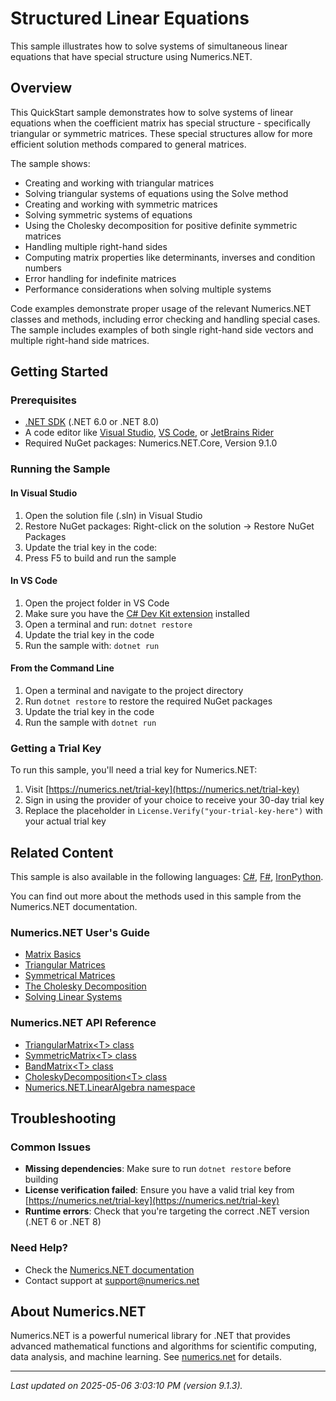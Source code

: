 # Structured Linear Equations

This sample illustrates how to solve systems of simultaneous linear equations that have special structure using Numerics.NET.

## Overview

This QuickStart sample demonstrates how to solve systems of linear equations when the coefficient 
matrix has special structure - specifically triangular or symmetric matrices. These special 
structures allow for more efficient solution methods compared to general matrices.

The sample shows:
- Creating and working with triangular matrices
- Solving triangular systems of equations using the Solve method
- Creating and working with symmetric matrices 
- Solving symmetric systems of equations
- Using the Cholesky decomposition for positive definite symmetric matrices
- Handling multiple right-hand sides
- Computing matrix properties like determinants, inverses and condition numbers
- Error handling for indefinite matrices
- Performance considerations when solving multiple systems

Code examples demonstrate proper usage of the relevant Numerics.NET classes and methods, including
error checking and handling special cases. The sample includes examples of both single right-hand
side vectors and multiple right-hand side matrices.


## Getting Started

### Prerequisites

- [.NET SDK](https://dotnet.microsoft.com/download) (.NET 6.0 or .NET 8.0)
- A code editor like [Visual Studio](https://visualstudio.microsoft.com/), [VS Code](https://code.visualstudio.com/), or [JetBrains Rider](https://www.jetbrains.com/rider/)
- Required NuGet packages: Numerics.NET.Core, Version 9.1.0

### Running the Sample

#### In Visual Studio
1. Open the solution file (.sln) in Visual Studio
2. Restore NuGet packages: Right-click on the solution → Restore NuGet Packages
3. Update the trial key in the code:
4. Press F5 to build and run the sample

#### In VS Code

1. Open the project folder in VS Code
2. Make sure you have the [C# Dev Kit extension](https://marketplace.visualstudio.com/items?itemName=ms-dotnettools.csdevkit) installed
3. Open a terminal and run: `dotnet restore`
4. Update the trial key in the code 
5. Run the sample with: `dotnet run`

#### From the Command Line

1. Open a terminal and navigate to the project directory
2. Run `dotnet restore` to restore the required NuGet packages
3. Update the trial key in the code
4. Run the sample with `dotnet run`

### Getting a Trial Key

To run this sample, you'll need a trial key for Numerics.NET:

1. Visit [https://numerics.net/trial-key](https://numerics.net/trial-key)
2. Sign in using the provider of your choice to receive your 30-day trial key
3. Replace the placeholder in `License.Verify("your-trial-key-here")` with your actual trial key

## Related Content

This sample is also available in the following languages: 
[C#](https://github.com/NumericsDotNet/quickstart-csharp/tree/net6.0/linear-algebra/solving-equations-and-least-squares/structured-linear-equations), [F#](https://github.com/NumericsDotNet/quickstart-fsharp/tree/net6.0/linear-algebra/solving-equations-and-least-squares/structured-linear-equations), [IronPython](https://github.com/NumericsDotNet/quickstart-ironpython/tree/net6.0/linear-algebra/solving-equations-and-least-squares/structured-linear-equations).

You can find out more about the methods used in this sample from the Numerics.NET documentation.

### Numerics.NET User's Guide

- [Matrix Basics](https://numerics.net/documentation/latest/vector-and-matrix/matrices/matrix-basics)
- [Triangular Matrices](https://numerics.net/documentation/latest/vector-and-matrix/structured-matrix-types/triangular-matrices)
- [Symmetrical Matrices](https://numerics.net/documentation/latest/vector-and-matrix/structured-matrix-types/symmetrical-matrices)
- [The Cholesky Decomposition](https://numerics.net/documentation/latest/vector-and-matrix/matrix-decompositions/cholesky-decomposition)
- [Solving Linear Systems](https://numerics.net/documentation/latest/vector-and-matrix/matrix-decompositions/solving-linear-systems)

### Numerics.NET API Reference

- [TriangularMatrix&lt;T&gt; class](https://numerics.net/documentation/latest/reference/numerics.net.linearalgebra.triangularmatrix-1)
- [SymmetricMatrix&lt;T&gt; class](https://numerics.net/documentation/latest/reference/numerics.net.linearalgebra.symmetricmatrix-1)
- [BandMatrix&lt;T&gt; class](https://numerics.net/documentation/latest/reference/numerics.net.linearalgebra.bandmatrix-1)
- [CholeskyDecomposition&lt;T&gt; class](https://numerics.net/documentation/latest/reference/numerics.net.linearalgebra.choleskydecomposition-1)
- [Numerics.NET.LinearAlgebra namespace](https://numerics.net/documentation/latest/reference/numerics.net.linearalgebra)


## Troubleshooting

### Common Issues

- **Missing dependencies**: Make sure to run `dotnet restore` before building
- **License verification failed**: Ensure you have a valid trial key from [https://numerics.net/trial-key](https://numerics.net/trial-key)
- **Runtime errors**: Check that you're targeting the correct .NET version (.NET 6 or .NET 8)

### Need Help?

- Check the [Numerics.NET documentation](https://numerics.net/documentation/)
- Contact support at [support@numerics.net](mailto:support@numerics.net?subject=StructuredLinearEquations%20QuickStart%20Sample%20%28Visual+Basic%29)

## About Numerics.NET

Numerics.NET is a powerful numerical library for .NET that provides advanced mathematical 
functions and algorithms for scientific computing, data analysis, and machine learning.
See [numerics.net](https://numerics.net) for details.

---

_Last updated on 2025-05-06 3:03:10 PM (version 9.1.3)._
